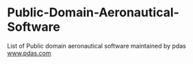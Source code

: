 # Public-Domain-Aeronautical-Software
List of Public domain aeronautical software maintained by pdas www.pdas.com
